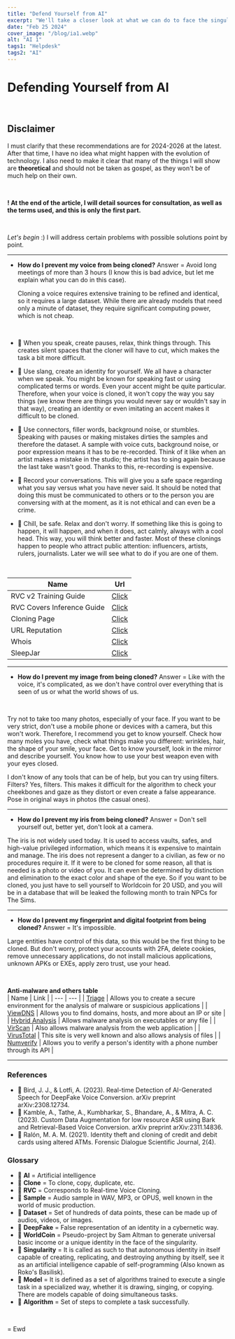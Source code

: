 ```yaml
---
title: "Defend Yourself from AI"
excerpt: "We'll take a closer look at what we can do to face the singularity."
date: "Feb 25 2024"
cover_image: "/blog/ia1.webp"
alt: "AI 1"
tags1: "Helpdesk"
tags2: "AI"
---
```


# Defending Yourself from AI

&nbsp;

## Disclaimer

I must clarify that these recommendations are for 2024-2026 at the latest. After that time, I have no idea what might happen with the evolution of technology. I also need to make it clear that many of the things I will show are **theoretical** and should not be taken as gospel, as they won't be of much help on their own.

&nbsp;

**! At the end of the article, I will detail sources for consultation, as well as the terms used, and this is only the first part.**

&nbsp;

*Let's begin* :)
I will address certain problems with possible solutions point by point.

---

*   **How do I prevent my voice from being cloned?**
    Answer = Avoid long meetings of more than 3 hours (I know this is bad advice, but let me explain what you can do in this case).

    Cloning a voice requires extensive training to be refined and identical, so it requires a large dataset. While there are already models that need only a minute of dataset, they require significant computing power, which is not cheap.

&nbsp;

*   🔹 When you speak, create pauses, relax, think things through. This creates silent spaces that the cloner will have to cut, which makes the task a bit more difficult.

*   🔹 Use slang, create an identity for yourself. We all have a character when we speak. You might be known for speaking fast or using complicated terms or words. Even your accent might be quite particular. Therefore, when your voice is cloned, it won't copy the way you say things (we know there are things you would never say or wouldn't say in that way), creating an identity or even imitating an accent makes it difficult to be cloned.

*   🔹 Use connectors, filler words, background noise, or stumbles. Speaking with pauses or making mistakes dirties the samples and therefore the dataset. A sample with voice cuts, background noise, or poor expression means it has to be re-recorded. Think of it like when an artist makes a mistake in the studio; the artist has to sing again because the last take wasn't good. Thanks to this, re-recording is expensive.

*   🔹 Record your conversations. This will give you a safe space regarding what you say versus what you have never said. It should be noted that doing this must be communicated to others or to the person you are conversing with at the moment, as it is not ethical and can even be a crime.

*   🔹 Chill, be safe. Relax and don't worry. If something like this is going to happen, it will happen, and when it does, act calmly, always with a cool head. This way, you will think better and faster. Most of these clonings happen to people who attract public attention: influencers, artists, rulers, journalists. Later we will see what to do if you are one of them.

&nbsp;

| Name | Url |
| --- | --- |
| RVC v2 Training Guide | [Click](https://docs.google.com/document/d/13ebnzmeEBc6uzYCMt-QVFQk-whVrK4zw8k7_Lw3Bv_A/edit#heading=h.bjzhhhcn3f6) |
| RVC Covers Inference Guide | [Click](https://docs.google.com/document/d/13_l1bd1Osgz7qlAZn-zhklCbHpVRk6bYOuAuB78qmsE/edit#heading=h.qjrl2d41vtmt) |
| Cloning Page | [Click](https://colab.research.google.com/drive/1AcGvwT7yP_u9h_TJnDHoPUJKnCG1MejS?usp=sharing) |
| URL Reputation | [Click](https://www.urlvoid.com) |
| Whois | [Click](https://whois.domaintools.com) |
| SleepJar | [Click](https://sleepjar.com) |

---

*   **How do I prevent my image from being cloned?**
    Answer = Like with the voice, it's complicated, as we don't have control over everything that is seen of us or what the world shows of us.

&nbsp;

Try not to take too many photos, especially of your face. If you want to be very strict, don't use a mobile phone or devices with a camera, but this won't work. Therefore, I recommend you get to know yourself. Check how many moles you have, check what things make you different: wrinkles, hair, the shape of your smile, your face. Get to know yourself, look in the mirror and describe yourself. You know how to use your best weapon even with your eyes closed.

I don't know of any tools that can be of help, but you can try using filters. Filters? Yes, filters. This makes it difficult for the algorithm to check your cheekbones and gaze as they distort or even create a false appearance. Pose in original ways in photos (the casual ones).

---

*   **How do I prevent my iris from being cloned?**
    Answer = Don't sell yourself out, better yet, don't look at a camera.

The iris is not widely used today. It is used to access vaults, safes, and high-value privileged information, which means it is expensive to maintain and manage.
The iris does not represent a danger to a civilian, as few or no procedures require it. If it were to be cloned for some reason, all that is needed is a photo or video of you. It can even be determined by distinction and elimination to the exact color and shape of the eye. So if you want to be cloned, you just have to sell yourself to Worldcoin for 20 USD, and you will be in a database that will be leaked the following month to train NPCs for The Sims.

---

*   **How do I prevent my fingerprint and digital footprint from being cloned?**
    Answer = It's impossible.

Large entities have control of this data, so this would be the first thing to be cloned. But don't worry, protect your accounts with 2FA, delete cookies, remove unnecessary applications, do not install malicious applications, unknown APKs or EXEs, apply zero trust, use your head.

&nbsp;

**Anti-malware and others table**
\
| Name | Link |
| --- | --- |
| [Triage](https://tria.ge) | Allows you to create a secure environment for the analysis of malware or suspicious applications |
| [ViewDNS](https://viewdns.info) | Allows you to find domains, hosts, and more about an IP or site |
| [Hybrid Analysis](https://www.hybrid-analysis.com/?lang=en) | Allows malware analysis on executables or any file |
| [VirScan](https://www.virscan.org) | Also allows malware analysis from the web application |
| [VirusTotal](https://www.virustotal.com/gui/home/upload) | This site is very well known and also allows analysis of files |
| [Numverify](https://numverify.com) | Allows you to verify a person's identity with a phone number through its API |

---

### References

*   🔹 Bird, J. J., & Lotfi, A. (2023). Real-time Detection of AI-Generated Speech for DeepFake Voice Conversion. arXiv preprint arXiv:2308.12734.
*   🔹 Kamble, A., Tathe, A., Kumbharkar, S., Bhandare, A., & Mitra, A. C. (2023). Custom Data Augmentation for low resource ASR using Bark and Retrieval-Based Voice Conversion. arXiv preprint arXiv:2311.14836.
*   🔹 Ralón, M. A. M. (2021). Identity theft and cloning of credit and debit cards using altered ATMs. Forensic Dialogue Scientific Journal, 2(4).

### Glossary

*   📌 **AI** = Artificial intelligence
*   📌 **Clone** = To clone, copy, duplicate, etc.
*   📌 **RVC** = Corresponds to Real-time Voice Cloning.
*   📌 **Sample** = Audio sample in WAV, MP3, or OPUS, well known in the world of music production.
*   📌 **Dataset** = Set of hundreds of data points, these can be made up of audios, videos, or images.
*   📌 **DeepFake** = False representation of an identity in a cybernetic way.
*   📌 **WorldCoin** = Pseudo-project by Sam Altman to generate universal basic income or a unique identity in the face of the singularity.
*   📌 **Singularity** = It is called as such to that autonomous identity in itself capable of creating, replicating, and destroying anything by itself, see it as an artificial intelligence capable of self-programming (Also known as Roko's Basilisk).
*   📌 **Model** = It is defined as a set of algorithms trained to execute a single task in a specialized way, whether it is drawing, singing, or copying. There are models capable of doing simultaneous tasks.
*   📌 **Algorithm** = Set of steps to complete a task successfully.

&nbsp;

= Ewd